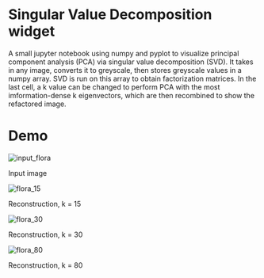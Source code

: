 # Singular Value Decomposition widget

A small jupyter notebook using numpy and pyplot to visualize principal component analysis (PCA) via singular value decomposition (SVD). It takes in any image, converts it to greyscale, then stores greyscale values in a numpy array. SVD is run on this array to obtain factorization matrices. In the last cell, a k value can be changed to perform PCA with the most imformation-dense k eigenvectors, which are then recombined to show the refactored image.

# Demo

![input_flora](https://github.com/dustineby/Featured-Projects/assets/105869915/3c7c82cf-db71-465d-9845-687f90cf41b1)

Input image

![flora_15](https://github.com/dustineby/Featured-Projects/assets/105869915/caf61dc0-ea69-4d88-af6e-d374a31f500c)

Reconstruction, k = 15

![flora_30](https://github.com/dustineby/Featured-Projects/assets/105869915/2f1258b7-cc4d-4522-95c3-e79af9aed5b2)

Reconstruction, k = 30

![flora_80](https://github.com/dustineby/Featured-Projects/assets/105869915/5ec1cbd1-5f77-48ce-a95c-dcc1412a81bf)

Reconstruction, k = 80
